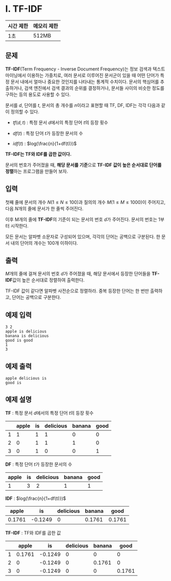 # I. TF-IDF

| 시간 제한 | 메모리 제한 |
| --- | --- |
| 1초 | 512MB |

## 문제

**TF-IDF**(Term Frequency - Inverse Document Frequency)는 정보 검색과 텍스트 마이닝에서 이용하는 가중치로, 여러 문서로 이루어진 문서군이 있을 때 어떤 단어가 특정 문서 내에서 얼마나 중요한 것인지를 나타내는 통계적 수치이다. 문서의 핵심어를 추출하거나, 검색 엔진에서 검색 결과의 순위를 결정하거나, 문서들 사이의 비슷한 정도를 구하는 등의 용도로 사용할 수 있다.

문서를 $d$, 단어를 $t$, 문서의 총 개수를 $n$이라고 표현할 때 TF, DF, IDF는 각각 다음과 같이 정의할 수 있다.

- $tf(d,t)$ : 특정 문서 $d$에서의 특정 단어 $t$의 등장 횟수

- $df(t)$ : 특정 단어 $t$가 등장한 문서의 수

- $idf(t)$ : $log(\frac{n}{1+df(t)})$

**TF-IDF는 TF와 IDF를 곱한 값이다.**

문서의 번호가 주어졌을 때, **해당 문서를 기준**으로 **TF-IDF 값이 높은 순서대로 단어를 정렬**하는 프로그램을 만들어 보자.

## 입력

첫째 줄에 문서의 개수 $N (1 \leq N \leq 100)$과  질의의 개수 $M (1 \leq M \leq 1000)$이 주어지고, 다음 $N$개의 줄에 문서가 한 줄씩 주어진다.

이후 M개의 줄에 **TF-IDF**의 기준이 되는 문서의 번호 $d$가 주어진다. 문서의 번호는 1부터 시작한다.

모든 문서는 알파벳 소문자로 구성되어 있으며, 각각의 단어는 공백으로 구분된다.
한 문서 내의 단어의 개수는 100개 이하이다.

## 출력

$M$개의 줄에 걸쳐 문서의 번호 $d$가 주어졌을 때, 해당 문서에서 등장한 단어들을 **TF-IDF**값이 높은 순서대로 정렬하여 출력한다.

TF-IDF 값이 같다면 알파벳 사전순으로 정렬하라. 중복 등장한 단어는 한 번만 출력하고, 단어는 공백으로 구분한다.

## 예제 입력

```
3 2
apple is delicious
banana is delicious
good is good
1
3
```

## 예제 출력

```
apple delicious is
good is
```

## 예제 설명

**TF** : 특정 문서 $d$에서의 특정 단어 $t$의 등장 횟수

|  | apple | is | delicious | banana | good |
| --- | --- | --- | --- | --- | --- |
| 1 | 1 | 1 | 1 | 0 | 0 |
| 2 | 0 | 1 | 1 | 1 | 0 |
| 3 | 0 | 1 | 0 | 0 | 1 |

**DF** : 특정 단어 $t$가 등장한 문서의 수

| apple | is | delicious | banana | good |
| --- | --- | --- | --- | --- |
| 1 | 3 | 2 | 1 | 1 |

**IDF** : $log(\frac{n}{1+df(t)})$

| apple | is | delicious | banana | good |
| --- | --- | --- | --- | --- |
| 0.1761 | -0.1249 | 0 | 0.1761 | 0.1761 |

**TF-IDF** : TF와 IDF를 곱한 값

|  | apple | is | delicious | banana | good |
| --- | --- | --- | --- | --- | --- |
| 1 | 0.1761 | -0.1249 | 0 | 0 | 0 |
| 2 | 0 | -0.1249 | 0 | 0.1761 | 0 |
| 3 | 0 | -0.1249 | 0 | 0 | 0.1761 |

